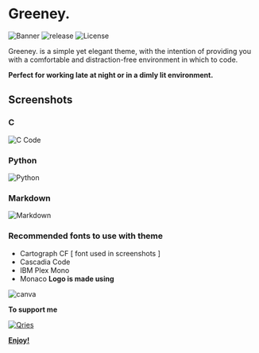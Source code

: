 # **Greeney.** 
<img src ="https://i.imgur.com/C6JBool.png" alt = "Banner">

<img src= "https://img.shields.io/github/release-date/lakshaybhushan/greeney-theme" alt= "release">

<img src = "https://img.shields.io/github/license/lakshaybhushan/greeney-theme" alt ="License">

Greeney. is a simple yet elegant theme, with the intention of providing you with a comfortable and distraction-free environment in which to code.

**Perfect for working late at night or in a dimly lit environment.**

## Screenshots
### C
<img src="https://i.imgur.com/CK45G6H.png" alt="C Code">

### Python
<img src ="https://i.imgur.com/aMKxbv0.png" alt="Python" >

### Markdown
<img src ="https://i.imgur.com/xWYBdPD.png" alt="Markdown" >

### Recommended fonts to use with theme
- Cartograph CF   [ font used in screenshots ] 
- Cascadia Code
- IBM Plex Mono
- Monaco
**Logo is made using**

<img src="https://img.shields.io/badge/Canva-%2300C4CC.svg?&style=for-the-badge&logo=Canva&logoColor=white" alt="canva">

**To support me**

<a href="https://www.buymeacoffee.com/lakshaybhushan">
<img alt="Qries" src="https://img.shields.io/badge/Buy%20Me%20a%20Coffee-ffdd00?style=for-the-badge&logo=buy-me-a-coffee&logoColor=black">

**Enjoy!**
